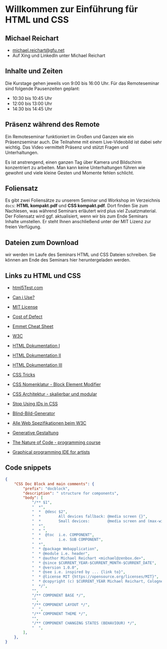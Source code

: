 # Willkommen zur Einführung für HTML und CSS
## Michael Reichart
- michael.reichart@gfu.net
- Auf Xing und LinkedIn unter Michael Reichart

## Inhalte und Zeiten
Die Kurstage gehen jeweils von 9:00 bis 16:00 Uhr. Für das Remoteseminar sind folgende Pausenzeiten geplant:

- 10:30 bis 10:45 Uhr
- 12:00 bis 13:00 Uhr
- 14:30 bis 14:45 Uhr

## Präsenz während des Remote
Ein Remoteseminar funktioniert im Großen und Ganzen wie ein Präsenzseminar auch. Die Teilnahme mit einem Live-Videobild ist dabei sehr wichtig. Das Video vermittelt Präsenz und stützt Fragen und Unterhaltungen. 

Es ist anstrengend, einen ganzen Tag über Kamera und Bildschirm konzentriert zu arbeiten. Man kann keine Unterhaltungen führen wie gewohnt und viele kleine Gesten und Momente fehlen schlicht.

## Foliensatz
Es gibt zwei Foliensätze zu unserem Seminar und Workshop im Verzeichnis `docs`: **HTML kompakt.pdf** und **CSS kompakt.pdf**. Dort finden Sie zum Nachlesen, was während Seminars erläutert wird plus viel Zusatzmaterial. Der Foliensatz wird ggf. aktualisiert, wenn wir bis zum Ende Seminars Inhalte umstellen. Er steht Ihnen anschließend unter der MIT Lizenz zur freien Verfügung.

## Dateien zum Download
wir werden im Laufe des Seminars HTML und CSS Dateien schreiben. Sie können am Ende des Seminars hier heruntergeladen werden.

## Links zu HTML und CSS
- [html5Test.com](http://html5test.com/index.html)
- [Can i Use?](https://caniuse.com/)
- [MIT License](https://opensource.org/licenses/MIT)
- [Cost of Defect](http://thklein.com/de_DE/cost-of-defect/)
- [Emmet Cheat Sheet](https://docs.emmet.io/cheat-sheet/)

- [W3C](https://www.w3.org/TR/)
- [HTML Dokumentation I](https://www.w3schools.com/)
- [HTML Dokumentation II](https://wiki.selfhtml.org/)
- [HTML Dokumentation III](http://html5doctor.com/)
 

- [CSS Tricks](https://css-tricks.com/)
- [CSS Nomenklatur - Block Element Modifier](http://getbem.com/introduction/)
- [CSS Architektur - skalierbar und modular](http://smacss.com/)
- [Stop Using IDs in CSS](https://medium.com/@zenbox/stop-using-ids-in-css-e79a860838c6)
 

- [Blind-Bild-Generator](https://picsum.photos/)
- [Alle Web Spezifikationen beim W3C](https://www.w3.org/TR)
- [Generative Gestaltung](http://www.generative-gestaltung.de/)
- [The Nature of Code - programming course](https://natureofcode.com/)
- [Graphical programming IDE for artists](https://processing.org/)




## Code snippets

```JSON
{
	"CSS Doc Block and main comments": {
		"prefix": "docblock",
		"description": " structure for components",
		"body": [
			"/** $1",
			"  *",
			"  *  @desc $2",
			"  *        All devices fallback: @media screen {}",
			"  *        Small devices:        @media screen and (max-width:768px) {}",
			"  *",
			"  * ",
			"  *  @toc  i.e. COMPONENT",
			"  *        i.e. SUB COMPONENT",
			"  *",
			"  * @package Webapplication",
			"  * @module i.e. header",
			"  * @author Michael Reichart <michael@zenbox.de>",
			"  * @since $CURRENT_YEAR-$CURRENT_MONTH-$CURRENT_DATE",
			"  * @version 1.0.0",
			"  * @see i.e. inspired by ... {link to}",
			"  * @license MIT {https://opensource.org/licenses/MIT}",
			"  * @copyright (c) $CURRENT_YEAR Michael Reichart, Cologne",
			"  */",
			"",
			"/** COMPONENT BASE */",
			"",
			"/** COMPONENT LAYOUT */",
			"  ",
			"/** COMPONENT THEME */",
			"",
			"/** COMPONENT CHANGING STATES (BEHAVIOUR) */",
			"  ",
		],
	},
}
```